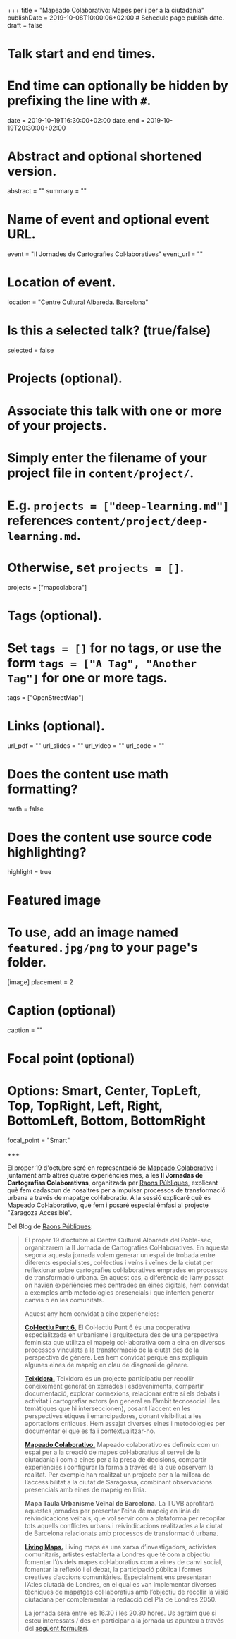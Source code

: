 +++
title = "Mapeado Colaborativo: Mapes per i per a la ciutadania"
publishDate = 2019-10-08T10:00:06+02:00  # Schedule page publish date.
draft = false

# Talk start and end times.
#   End time can optionally be hidden by prefixing the line with `#`.
date = 2019-10-19T16:30:00+02:00
date_end = 2019-10-19T20:30:00+02:00

# Abstract and optional shortened version.
abstract = ""
summary = ""

# Name of event and optional event URL.
event = "II Jornades de Cartografies Col·laboratives"
event_url = ""

# Location of event.
location = "Centre Cultural Albareda. Barcelona"

# Is this a selected talk? (true/false)
selected = false

# Projects (optional).
#   Associate this talk with one or more of your projects.
#   Simply enter the filename of your project file in `content/project/`.
#   E.g. `projects = ["deep-learning.md"]` references `content/project/deep-learning.md`.
#   Otherwise, set `projects = []`.
projects = ["mapcolabora"]

# Tags (optional).
#   Set `tags = []` for no tags, or use the form `tags = ["A Tag", "Another Tag"]` for one or more tags.
tags = ["OpenStreetMap"]

# Links (optional).
url_pdf = ""
url_slides = ""
url_video = ""
url_code = ""

# Does the content use math formatting?
math = false

# Does the content use source code highlighting?
highlight = true

# Featured image
# To use, add an image named `featured.jpg/png` to your page's folder.
[image]
  placement = 2
  # Caption (optional)
  caption = ""

  # Focal point (optional)
  # Options: Smart, Center, TopLeft, Top, TopRight, Left, Right, BottomLeft, Bottom, BottomRight
  focal_point = "Smart"

+++

El proper 19 d'octubre seré en representació de [Mapeado Colaborativo](https://mapcolabora.org) i juntament amb altres quatre experiències més, a les **II Jornadas de Cartografías Colaborativas**, organitzada per [Raons Públiques](https://raons.coop/), explicant què fem cadascun de nosaltres per a impulsar processos de transformació urbana a través de mapatge col·laboratiu. A la sessió explicaré què és Mapeado Col·laborativo, què fem i posaré especial èmfasi al projecte "Zaragoza Accesible".

Del Blog de [Raons Públiques](https://raons.coop/):

>El proper 19 d’octubre al Centre Cultural Albareda del Poble-sec, organitzarem la II Jornada de Cartografies Col·laboratives. En aquesta segona aquesta jornada volem generar un espai de trobada entre diferents especialistes, col·lectius i veïns i veïnes de la ciutat per reflexionar sobre cartografies col·laboratives emprades en processos de transformació urbana. En aquest cas, a diferència de l’any passat on havien experiències més centrades en eines digitals, hem convidat a exemples amb metodologies presencials i que intenten generar canvis o en les comunitats.
>
>Aquest any hem convidat a cinc experiències:
>
>**[Col·lectiu Punt 6.](http://www.punt6.org/)**
>El Col·lectiu Punt 6 és una cooperativa especialitzada en urbanisme i arquitectura des de una perspectiva feminista que utilitza el mapeig col·laborativa com a eina en diversos processos vinculats a la transformació de la ciutat des de la perspectiva de gènere. Les hem convidat  perquè ens expliquin algunes eines de mapeig en clau de diagnosi de gènere.
>
>**[Teixidora.](https://www.teixidora.net/wiki/%C2%B7%C2%B7%C2%B7)**
>Teixidora és un projecte participatiu per recollir coneixement generat en xerrades i esdeveniments, compartir documentació, explorar connexions, relacionar entre sí els debats i activitat i cartografiar actors (en general en l’àmbit tecnosocial i les temàtiques que hi interseccionen), posant l’accent en les perspectives ètiques i emancipadores, donant visibilitat a les aportacions crítiques. Hem assajat diverses eines i metodologies per documentar el que es fa i contextualitzar-ho.
>
>**[Mapeado Colaborativo.](https://mapcolabora.org)**
>Mapeado colaborativo es defineix com un espai per a la creació de mapes col·laboratius al servei de la ciutadania i com a eines per a la presa de decisions, compartir experiències i configurar la forma a través de la que observem la realitat. Per exemple han realitzat un projecte per a la millora de l’accessibilitat a la ciutat de Saragossa, combinant observacions presencials amb eines de mapeig en línia.
>
>**Mapa Taula Urbanisme Veïnal de Barcelona.**
>La TUVB aprofitarà aquestes jornades per presentar l’eina de mapeig en línia de reivindicacions veïnals, que vol servir com a plataforma per recopilar tots aquells conflictes urbans i reivindicacions realitzades a la ciutat de Barcelona relacionats amb processos de transformació urbana.
>
>**[Living Maps.](https://www.livingmaps.org/)**
>Living maps és una xarxa d’investigadors, activistes comunitaris, artistes establerta a Londres que té com a objectiu fomentar l’ús dels mapes col·laboratius com a eines de canvi social, fomentar la reflexió i el debat, la participació pública i formes creatives d’accions comunitàries. Especialment ens presentaran l’Atles ciutadà de Londres, en el qual es van implementar diverses tècniques de mapatges col·laboratius amb l’objectiu de recollir la visió ciutadana per complementar la redacció del Pla de Londres 2050.
>
>La jornada serà entre les 16.30 i les 20.30 hores.
>Us agraïm que si esteu interessats / des en participar a la jornada us apunteu a través del [següent formulari](https://forms.gle/434pJHSiSYjuJKfw8).
